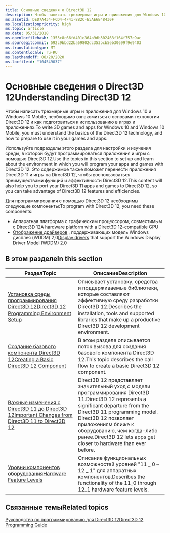```yaml
---
title: Основные сведения о Direct3D 12
description: Чтобы написать трехмерные игры и приложения для Windows 10 и Windows 10 Mobile, необходимо ознакомиться с основами технологии Direct3D 12 и как подготовиться к использованию в играх и приложениях.
ms.assetid: DED7A434-FCD4-4F41-8B2C-E5AE6E48430F
ms.localizationpriority: high
ms.topic: article
ms.date: 05/31/2018
ms.openlocfilehash: 1353c8c66fd401e364b9db302463f164f757c9ac
ms.sourcegitcommit: 592c9bbd22ba69802dc353bcb5eb30699f9e9403
ms.translationtype: MT
ms.contentlocale: ru-RU
ms.lasthandoff: 08/20/2020
ms.locfileid: "104549037"
---
```

# <a name="understanding-direct3d-12"></a><span data-ttu-id="75dae-103">Основные сведения о Direct3D 12</span><span class="sxs-lookup"><span data-stu-id="75dae-103">Understanding Direct3D 12</span></span>

<span data-ttu-id="75dae-104">Чтобы написать трехмерные игры и приложения для Windows 10 и Windows 10 Mobile, необходимо ознакомиться с основами технологии Direct3D 12 и как подготовиться к использованию в играх и приложениях.</span><span class="sxs-lookup"><span data-stu-id="75dae-104">To write 3D games and apps for Windows 10 and Windows 10 Mobile, you must understand the basics of the Direct3D 12 technology, and how to prepare to use it in your games and apps.</span></span>

<span data-ttu-id="75dae-105">Используйте подразделы этого раздела для настройки и изучения среды, в которой будут программироваться приложения и игры с помощью Direct3D 12.</span><span class="sxs-lookup"><span data-stu-id="75dae-105">Use the topics in this section to set up and learn about the environment in which you will program your apps and games with Direct3D 12.</span></span> <span data-ttu-id="75dae-106">Это содержимое также поможет перенести приложения Direct3D 11 и игры на Direct3D 12, чтобы воспользоваться преимуществами функций и эффективности Direct3D 12.</span><span class="sxs-lookup"><span data-stu-id="75dae-106">This content will also help you to port your Direct3D 11 apps and games to Direct3D 12, so you can take advantage of Direct3D 12 features and efficiencies.</span></span>

<span data-ttu-id="75dae-107">Для программирования с помощью Direct3D 12 необходимы следующие компоненты:</span><span class="sxs-lookup"><span data-stu-id="75dae-107">To program with Direct3D 12, you need these components:</span></span>

-   <span data-ttu-id="75dae-108">Аппаратная платформа с графическим процессором, совместимым с Direct3D 12</span><span class="sxs-lookup"><span data-stu-id="75dae-108">A hardware platform with a Direct3D 12-compatible GPU</span></span>
-   <span data-ttu-id="75dae-109">[Отображение драйверов](/previous-versions//ff569172(v=vs.85)) , поддерживающих модель Windows дисплея (WDDM) 2,0</span><span class="sxs-lookup"><span data-stu-id="75dae-109">[Display drivers](/previous-versions//ff569172(v=vs.85)) that support the Windows Display Driver Model (WDDM) 2.0</span></span>

## <a name="in-this-section"></a><span data-ttu-id="75dae-110">В этом разделе</span><span class="sxs-lookup"><span data-stu-id="75dae-110">In this section</span></span>



| <span data-ttu-id="75dae-111">Раздел</span><span class="sxs-lookup"><span data-stu-id="75dae-111">Topic</span></span>                                                                                                               | <span data-ttu-id="75dae-112">Описание</span><span class="sxs-lookup"><span data-stu-id="75dae-112">Description</span></span>                                                                                                                                                       |
|---------------------------------------------------------------------------------------------------------------------|-------------------------------------------------------------------------------------------------------------------------------------------------------------------|
| [<span data-ttu-id="75dae-113">Установка среды программирования Direct3D 12</span><span class="sxs-lookup"><span data-stu-id="75dae-113">Direct3D 12 Programming Environment Setup</span></span>](directx-12-programming-environment-set-up.md)<br/>               | <span data-ttu-id="75dae-114">Описывает установку, средства и поддерживаемые библиотеки, которые составляют эффективную среду разработки Direct3D 12.</span><span class="sxs-lookup"><span data-stu-id="75dae-114">Describes the installation, tools and supported libraries that make up a productive Direct3D 12 development environment.</span></span> <br/>                              |
| [<span data-ttu-id="75dae-115">Создание базового компонента Direct3D 12</span><span class="sxs-lookup"><span data-stu-id="75dae-115">Creating a Basic Direct3D 12 Component</span></span>](creating-a-basic-direct3d-12-component.md)<br/>                     | <span data-ttu-id="75dae-116">В этом разделе описывается поток вызова для создания базового компонента Direct3D 12.</span><span class="sxs-lookup"><span data-stu-id="75dae-116">This topic describes the call flow to create a basic Direct3D 12 component.</span></span><br/>                                                                            |
| [<span data-ttu-id="75dae-117">Важные изменения с Direct3D 11 до Direct3D 12</span><span class="sxs-lookup"><span data-stu-id="75dae-117">Important Changes from Direct3D 11 to Direct3D 12</span></span>](important-changes-from-directx-11-to-directx-12.md)<br/> | <span data-ttu-id="75dae-118">Direct3D 12 представляет значительный уход с модели программирования Direct3D 11.</span><span class="sxs-lookup"><span data-stu-id="75dae-118">Direct3D 12 represents a significant departure from the Direct3D 11 programming model.</span></span> <span data-ttu-id="75dae-119">Direct3D 12 позволяет приложениям ближе к оборудованию, чем когда-либо ранее.</span><span class="sxs-lookup"><span data-stu-id="75dae-119">Direct3D 12 lets apps get closer to hardware than ever before.</span></span> <br/> |
| [<span data-ttu-id="75dae-120">Уровни компонентов оборудования</span><span class="sxs-lookup"><span data-stu-id="75dae-120">Hardware Feature Levels</span></span>](hardware-feature-levels.md)<br/>                                                   | <span data-ttu-id="75dae-121">Описание функциональных возможностей уровней "11 \_ 0 – 12 \_ 1" для аппаратных компонентов.</span><span class="sxs-lookup"><span data-stu-id="75dae-121">Describes the functionality of the 11\_0 through 12\_1 hardware feature levels.</span></span><br/>                                                                        |



 

## <a name="related-topics"></a><span data-ttu-id="75dae-122">Связанные темы</span><span class="sxs-lookup"><span data-stu-id="75dae-122">Related topics</span></span>

<dl> <dt>

[<span data-ttu-id="75dae-123">Руководство по программированию для Direct3D 12</span><span class="sxs-lookup"><span data-stu-id="75dae-123">Direct3D 12 Programming Guide</span></span>](directx-12-programming-guide.md)
</dt> </dl>

 

